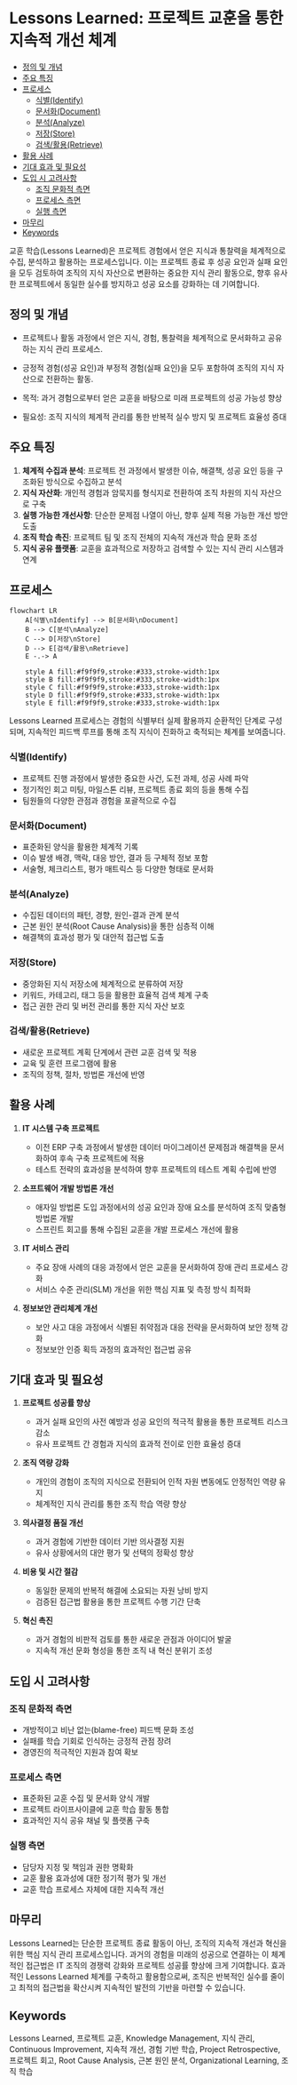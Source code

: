 # Lessons Learned: 프로젝트 교훈을 통한 지속적 개선 체계

<!-- mtoc-start -->

- [정의 및 개념](#정의-및-개념)
- [주요 특징](#주요-특징)
- [프로세스](#프로세스)
  - [식별(Identify)](#식별identify)
  - [문서화(Document)](#문서화document)
  - [분석(Analyze)](#분석analyze)
  - [저장(Store)](#저장store)
  - [검색/활용(Retrieve)](#검색활용retrieve)
- [활용 사례](#활용-사례)
- [기대 효과 및 필요성](#기대-효과-및-필요성)
- [도입 시 고려사항](#도입-시-고려사항)
  - [조직 문화적 측면](#조직-문화적-측면)
  - [프로세스 측면](#프로세스-측면)
  - [실행 측면](#실행-측면)
- [마무리](#마무리)
- [Keywords](#keywords)

<!-- mtoc-end -->

교훈 학습(Lessons Learned)은 프로젝트 경험에서 얻은 지식과 통찰력을 체계적으로 수집, 분석하고 활용하는 프로세스입니다. 이는 프로젝트 종료 후 성공 요인과 실패 요인을 모두 검토하여 조직의 지식 자산으로 변환하는 중요한 지식 관리 활동으로, 향후 유사한 프로젝트에서 동일한 실수를 방지하고 성공 요소를 강화하는 데 기여합니다.

## 정의 및 개념

- 프로젝트나 활동 과정에서 얻은 지식, 경험, 통찰력을 체계적으로 문서화하고 공유하는 지식 관리 프로세스.
- 긍정적 경험(성공 요인)과 부정적 경험(실패 요인)을 모두 포함하여 조직의 지식 자산으로 전환하는 활동.

- 목적: 과거 경험으로부터 얻은 교훈을 바탕으로 미래 프로젝트의 성공 가능성 향상
- 필요성: 조직 지식의 체계적 관리를 통한 반복적 실수 방지 및 프로젝트 효율성 증대

## 주요 특징

1. **체계적 수집과 분석**: 프로젝트 전 과정에서 발생한 이슈, 해결책, 성공 요인 등을 구조화된 방식으로 수집하고 분석
2. **지식 자산화**: 개인적 경험과 암묵지를 형식지로 전환하여 조직 차원의 지식 자산으로 구축
3. **실행 가능한 개선사항**: 단순한 문제점 나열이 아닌, 향후 실제 적용 가능한 개선 방안 도출
4. **조직 학습 촉진**: 프로젝트 팀 및 조직 전체의 지속적 개선과 학습 문화 조성
5. **지식 공유 플랫폼**: 교훈을 효과적으로 저장하고 검색할 수 있는 지식 관리 시스템과 연계

## 프로세스

```mermaid
flowchart LR
    A[식별\nIdentify] --> B[문서화\nDocument]
    B --> C[분석\nAnalyze]
    C --> D[저장\nStore]
    D --> E[검색/활용\nRetrieve]
    E -.-> A

    style A fill:#f9f9f9,stroke:#333,stroke-width:1px
    style B fill:#f9f9f9,stroke:#333,stroke-width:1px
    style C fill:#f9f9f9,stroke:#333,stroke-width:1px
    style D fill:#f9f9f9,stroke:#333,stroke-width:1px
    style E fill:#f9f9f9,stroke:#333,stroke-width:1px
```

Lessons Learned 프로세스는 경험의 식별부터 실제 활용까지 순환적인 단계로 구성되며, 지속적인 피드백 루프를 통해 조직 지식이 진화하고 축적되는 체계를 보여줍니다.

### 식별(Identify)

- 프로젝트 진행 과정에서 발생한 중요한 사건, 도전 과제, 성공 사례 파악
- 정기적인 회고 미팅, 마일스톤 리뷰, 프로젝트 종료 회의 등을 통해 수집
- 팀원들의 다양한 관점과 경험을 포괄적으로 수집

### 문서화(Document)

- 표준화된 양식을 활용한 체계적 기록
- 이슈 발생 배경, 맥락, 대응 방안, 결과 등 구체적 정보 포함
- 서술형, 체크리스트, 평가 매트릭스 등 다양한 형태로 문서화

### 분석(Analyze)

- 수집된 데이터의 패턴, 경향, 원인-결과 관계 분석
- 근본 원인 분석(Root Cause Analysis)을 통한 심층적 이해
- 해결책의 효과성 평가 및 대안적 접근법 도출

### 저장(Store)

- 중앙화된 지식 저장소에 체계적으로 분류하여 저장
- 키워드, 카테고리, 태그 등을 활용한 효율적 검색 체계 구축
- 접근 권한 관리 및 버전 관리를 통한 지식 자산 보호

### 검색/활용(Retrieve)

- 새로운 프로젝트 계획 단계에서 관련 교훈 검색 및 적용
- 교육 및 훈련 프로그램에 활용
- 조직의 정책, 절차, 방법론 개선에 반영

## 활용 사례

1. **IT 시스템 구축 프로젝트**

   - 이전 ERP 구축 과정에서 발생한 데이터 마이그레이션 문제점과 해결책을 문서화하여 후속 구축 프로젝트에 적용
   - 테스트 전략의 효과성을 분석하여 향후 프로젝트의 테스트 계획 수립에 반영

2. **소프트웨어 개발 방법론 개선**

   - 애자일 방법론 도입 과정에서의 성공 요인과 장애 요소를 분석하여 조직 맞춤형 방법론 개발
   - 스프린트 회고를 통해 수집된 교훈을 개발 프로세스 개선에 활용

3. **IT 서비스 관리**

   - 주요 장애 사례의 대응 과정에서 얻은 교훈을 문서화하여 장애 관리 프로세스 강화
   - 서비스 수준 관리(SLM) 개선을 위한 핵심 지표 및 측정 방식 최적화

4. **정보보안 관리체계 개선**
   - 보안 사고 대응 과정에서 식별된 취약점과 대응 전략을 문서화하여 보안 정책 강화
   - 정보보안 인증 획득 과정의 효과적인 접근법 공유

## 기대 효과 및 필요성

1. **프로젝트 성공률 향상**

   - 과거 실패 요인의 사전 예방과 성공 요인의 적극적 활용을 통한 프로젝트 리스크 감소
   - 유사 프로젝트 간 경험과 지식의 효과적 전이로 인한 효율성 증대

2. **조직 역량 강화**

   - 개인의 경험이 조직의 지식으로 전환되어 인적 자원 변동에도 안정적인 역량 유지
   - 체계적인 지식 관리를 통한 조직 학습 역량 향상

3. **의사결정 품질 개선**

   - 과거 경험에 기반한 데이터 기반 의사결정 지원
   - 유사 상황에서의 대안 평가 및 선택의 정확성 향상

4. **비용 및 시간 절감**

   - 동일한 문제의 반복적 해결에 소요되는 자원 낭비 방지
   - 검증된 접근법 활용을 통한 프로젝트 수행 기간 단축

5. **혁신 촉진**
   - 과거 경험의 비판적 검토를 통한 새로운 관점과 아이디어 발굴
   - 지속적 개선 문화 형성을 통한 조직 내 혁신 분위기 조성

## 도입 시 고려사항

### 조직 문화적 측면

- 개방적이고 비난 없는(blame-free) 피드백 문화 조성
- 실패를 학습 기회로 인식하는 긍정적 관점 장려
- 경영진의 적극적인 지원과 참여 확보

### 프로세스 측면

- 표준화된 교훈 수집 및 문서화 양식 개발
- 프로젝트 라이프사이클에 교훈 학습 활동 통합
- 효과적인 지식 공유 채널 및 플랫폼 구축

### 실행 측면

- 담당자 지정 및 책임과 권한 명확화
- 교훈 활용 효과성에 대한 정기적 평가 및 개선
- 교훈 학습 프로세스 자체에 대한 지속적 개선

## 마무리

Lessons Learned는 단순한 프로젝트 종료 활동이 아닌, 조직의 지속적 개선과 혁신을 위한 핵심 지식 관리 프로세스입니다. 과거의 경험을 미래의 성공으로 연결하는 이 체계적인 접근법은 IT 조직의 경쟁력 강화와 프로젝트 성공률 향상에 크게 기여합니다. 효과적인 Lessons Learned 체계를 구축하고 활용함으로써, 조직은 반복적인 실수를 줄이고 최적의 접근법을 확산시켜 지속적인 발전의 기반을 마련할 수 있습니다.

## Keywords

Lessons Learned, 프로젝트 교훈, Knowledge Management, 지식 관리, Continuous Improvement, 지속적 개선, 경험 기반 학습, Project Retrospective, 프로젝트 회고, Root Cause Analysis, 근본 원인 분석, Organizational Learning, 조직 학습
